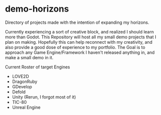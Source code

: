 # demo-horizons
Directory of projects made with the intention of expanding my horizons.

Currently experiencing a sort of creative block, and realized I should learn more than Godot. This Repository will host all my small demo projects that I plan on making. Hopefully this can help reconnect with my creativity, and also provide a good dose of experience to my portfolio. The Goal is to approach any Game Engine/Framework I haven't released anything in, and make a small demo in it.

Current Roster of target Engines

- LOVE2D
- DragonRuby
- GDevelop
- Defold
- Unity (Rerun, I forgot most of it)
- TIC-80
- Unreal Engine
